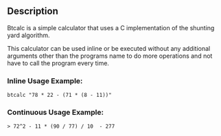 ## Description

Btcalc is a simple calculator that uses a C implementation of the shunting yard algorithm.

This calculator can be used inline or be executed without any additional arguments 
other than the programs name to do more operations and not have to call the program every time.

### Inline Usage Example: 
`btcalc "78 * 22 - (71 * (8 - 11))"`

### Continuous Usage Example: 
`> 72^2 - 11 * (90 / 77) / 10  - 277`
